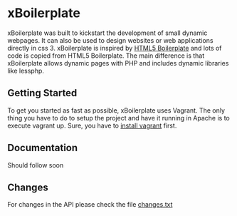 xBoilerplate
==================================

xBoilerplate was built to kickstart the development of small dynamic webpages. It can also be used to design
websites or web applications directly in css 3. xBoilerplate is inspired by [HTML5 Boilerplate](http://html5boilerplate.com/) and lots of code is copied from HTML5 Boilerplate. The main difference is that xBoilerplate allows dynamic pages with PHP and includes dynamic libraries like lessphp.


Getting Started
---------------
To get you started as fast as possible, xBoilerplate uses Vagrant. The only thing you have to do to setup
the project and have it running in Apache is to execute vagrant up. Sure, you have to
[install vagrant](http://vagrantup.com/docs/getting-started/index.html) first.


Documentation
-------------
Should follow soon


Changes
-------
For changes in the API please check the file [changes.txt](https://github.com/ruflin/xBoilerplate/blob/master/changes.txt)
